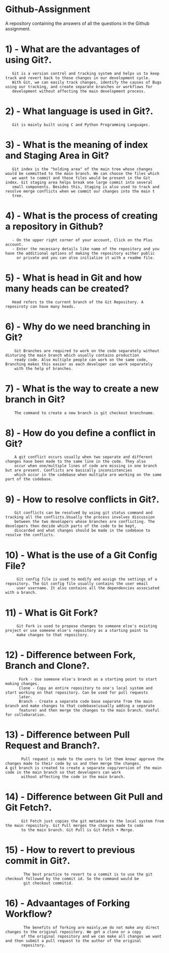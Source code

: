 # Github-Assignment
A repository containing the answers of all the questions in the Github assignment.

# 1) - What are the advantages of using Git?.
       Git is a version control and tracking system and helps us to keep track and revert back to those changes in our development cycle. 
       With Git, we can easily track changes, identify the causes of Bugs using our tracking, and create separate branches or workflows for 
       development without affecting the main development process.
# 2) - What language is used in Git?.
       Git is mainly built using C and Python Programming Languages.


# 3) - What is the meaning of index and Staging Area in Git?
       Git index is the "holding area" of the main tree whose changes would be committed to the main branch. We can choose the files which 
       we want to commit and those files would be present in the Git index. Git staging area helps break one large commit into several 
       small components. Besides this, Staging is also used to track and resolve merge conflicts when we commit our changes into the main t
       tree.

# 4) - What is the process of creating a repository in Github?
       - On the upper right corner of your account, Click on the Plus account.
       - Enter the necessary details like name of the repository and you have the additional options of making the repository either public 
         or private and you can also initialize it with a readme file.

# 5) - What is head in Git and how many heads can be created?
       Head refers to the current branch of the Git Repository. A reposiroty can have many heads.
       
# 6) - Why do we need branching in Git?
        Git Branches are required to work on the code separately without disturing the main branch which usually contains production 
        ready code. Also multiple people can work on the same code, Branching makes this easier as each developer can work separately 
        with the help of branches.
        
 # 7) - What is the way to create a new branch in Git?
        The command to create a new branch is git checkout branchname.
   
 # 8) - How do you define a conflict in Git?
        A git conflict occurs usually when two separate and different changes have been made to the same line in the code. They also
        occur when one/multiple lines of code are missing in one branch but are present. Conflicts are basically inconsistencies
        which occur in the codebase when multiple are working on the same part of the codebase.
 
 # 9) - How to resolve conflicts in Git?.
        Git conflicts can be resolved by using git status command and tracking all the conflicts.Usually the process involves discussion
        between the two developers whose branches are conflicting. The developers then decide which parts of the code to be kept,
        discarded and what changes should be made in the codebase to resolve the conflicts.
 
 # 10) - What is the use of a Git Config File?
         Git config file is used to modify and assign the settings of a repository. The Git config file usually contains the user email 
         user username. It also contains all the dependencies associated with a branch.
         
  # 11) - What is Git Fork?
         Git Fork is used to propose changes to someone else's existing project or use someone else's repository as a starting point to
         make changes to that repository.
         
  # 12) - Difference between Fork, Branch and Clone?.
          Fork - Use someone else's branch as a starting point to start making changes.
          Clone - Copy an entire repository to one's local system and start working on that repository. Can be used for pull requests
          later.
          Branch - Create a separate code base separate from the main branch and make changes to that codebase(usually adding a separate 
          feature) and then merge the changes to the main branch. Useful for collobaration.
          
  # 13) - Difference between Pull Request and Branch?.
           Pull request is made to the users to let them know/ approve the changes made to their code by us and then merge the changes.            A git branch is created to create a separate copy/version of the main code in the main branch so that developers can work 
           without affecting the code in the main branch.
           
           
   # 14) - Difference between Git Pull and Git Fetch?.
           Git Fetch just copies the git metadata to the local system from the main repository. Git Pull merges the changes made to code
           to the main branch. Git Pull is Git Fetch + Merge.
   
   
   # 15) -  How to revert to previous commit in Git?.
            The best practice to revert to a commit is to use the git checkout followed by the commit id. So the command would be
            git checkout commitid.
      
   # 16) - Advaantages of Forking Workflow?
            The benefits of forking are mainly,we do not make any direct changes to the original repository. We get a clone or a copy 
           of the original repository and we can make all changes we want and then submit a pull request to the author of the original
           repository.
    
          
 
   
        
